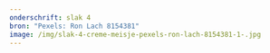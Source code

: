 ```yaml
---
onderschrift: slak 4
bron: "Pexels: Ron Lach 8154381"
image: /img/slak-4-creme-meisje-pexels-ron-lach-8154381-1-.jpg
---
```

